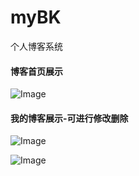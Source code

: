 # myBK
个人博客系统


#### 博客首页展示
![Image](https://github.com/myBigGod/images/blob/master/b_index.jpg)


#### 我的博客展示-可进行修改删除
![Image](https://github.com/myBigGod/images/blob/master/mybk.jpg)

![Image](https://github.com/myBigGod/images/blob/master/b_xiugai.jpg)
